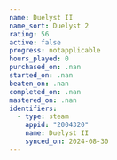 ```yaml
---
name: Duelyst II
name_sort: Duelyst 2
rating: 56
active: false
progress: notapplicable
hours_played: 0
purchased_on: .nan
started_on: .nan
beaten_on: .nan
completed_on: .nan
mastered_on: .nan
identifiers:
  - type: steam
    appid: "2004320"
    name: Duelyst II
    synced_on: 2024-08-30
---
```

